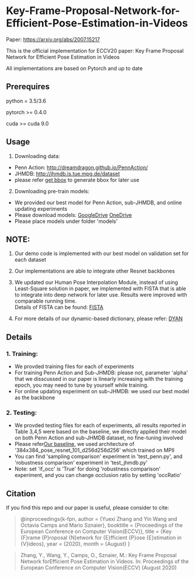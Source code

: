 # Key-Frame-Proposal-Network-for-Efficient-Pose-Estimation-in-Videos

Paper: https://arxiv.org/abs/2007.15217

This is the official implementation for ECCV20 paper: Key Frame Proposal Network for Efficient Pose Estimation in Videos

All implementations are based on Pytorch and up to date

## Prerequires

python = 3.5/3.6

pytorch >= 0.4.0

cuda >= cuda 9.0

## Usage
1. Downloading data:
 * Penn Action: http://dreamdragon.github.io/PennAction/
 * JHMDB:  http://jhmdb.is.tue.mpg.de/dataset 
 * please refer [get bbox](https://github.com/lawy623/LSTM_Pose_Machines/blob/master/dataset/JHMDB/utils/getBox.m) to generate bbox for later use

2. Downloading pre-train models: 
 * We provided our best model for Penn Action, sub-JHMDB, and online updating experiments
 * Please download models: [GoogleDrive](https://drive.google.com/drive/folders/13q-UGXGLCwMXzCRX6CeOyQ12dJziGyxT?usp=sharing)  [OneDrive](https://1drv.ms/u/s!AgyTrG_BdJ9GbTjqlTuFDSERUfo?e=EnPzkG)                                                           
 * Please place models under folder 'models'
                                 
## NOTE: 
1. Our demo code is implemented with our best model on validation set for each dataset 
2. Our implementations are able to integrate other Resnet backbones 
3. We updated our Human Pose Interpolation Module, instead of using Least-Square solution in paper, we implemented with FISTA that is able to integrate into deep network for later use. Results were improved with comparable running time.  
      Details of FISTA can be found: [FISTA](https://people.rennes.inria.fr/Cedric.Herzet/Cedric.Herzet/Sparse_Seminar/Entrees/2012/11/12_A_Fast_Iterative_Shrinkage-Thresholding_Algorithmfor_Linear_Inverse_Problems_(A._Beck,_M._Teboulle)_files/Breck_2009.pdf)
      
4. For more details of our dynamic-based dictionary, please refer: [DYAN](https://openaccess.thecvf.com/content_ECCV_2018/papers/Wenqian_Liu_DYAN_A_Dynamical_ECCV_2018_paper.pdf)

## Details

### 1. Training: 
 * We provded training files for each of experiments
 * For training Penn Action and Sub-JHMDB: please not, parameter 'alpha' that we disscussed in our paper is linearly increasing with the training epoch, you may need to tune by yourself while training. 
 * For online updating experiment on sub-JHMDB: we used our best model as the backbone
             
### 2. Testing: 
 * We provded testing files for each of experiments, all results reported in Table 3,4,5 were based on the baseline, we directly applied their model on both Penn Action and sub-JHMDB dataset, no fine-tuning involved
 * Please refer[Our baseline](https://github.com/microsoft/human-pose-estimation.pytorch), we used architecture of '384x384_pose_resnet_101_d256d256d256' which trained on MPII     
 * You can find 'sampling comparison' experiment in 'test_penn.py', and 'robustness comparison' experiment in 'test_jhmdb.py'
 * Note: set 'if_occ' is 'True' for doing 'robustness comparison' experiment, and you can change occlusion ratio by setting 'occRatio'
              
## Citation
If you find this repo and our paper is useful, please consider to cite: 

> @inproceedings{k-fpn,
  author = {Yuexi Zhang and Yin Wang and Octavia Camps and Mario Sznaier},
  booktitle = {Proceedings of the European Conference on Computer Vision(ECCV)},
  title = {Key {F}rame {P}roposal {N}etwork for {E}fficient {P}ose
{E}stimation in {V}ideos},
  year = {2020},
  month = {August}
}
 
> Zhang,  Y.,  Wang,  Y.,  Camps,  O.,  Sznaier,  M.:  Key  Frame  Proposal  Network  forEfficient Pose Estimation in Videos. In: Proceedings of the European Conference on Computer Vision(ECCV) (August 2020)



